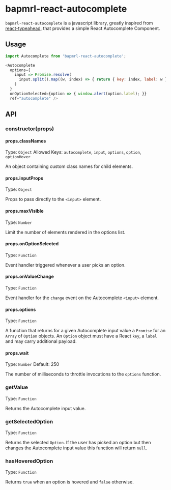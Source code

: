 # bapmrl-react-autocomplete

`bapmrl-react-autocomplete` is a javascript library, greatly inspired from [react-typeahead](https://github.com/fmoo/react-typeahead), that provides a
simple React Autocomplete Component.

## Usage

```javascript
import Autocomplete from 'bapmrl-react-autocomplete';

<Autocomplete
  options={
    input => Promise.resolve(
      input.split().map((w, index) => { return { key: index, label: w }; })
    )
  }
  onOptionSelected={option => { window.alert(option.label); }}
  ref="autocomplete" />
```

## API

### constructor(props)

#### props.classNames

Type: `Object`
Allowed Keys: `autocomplete`, `input`, `options`, `option`, `optionHover`

An object containing custom class names for child elements.

#### props.inputProps

Type: `Object`

Props to pass directly to the `<input>` element.

#### props.maxVisible

Type: `Number`

Limit the number of elements rendered in the options list.

#### props.onOptionSelected

Type: `Function`

Event handler triggered whenever a user picks an option.

#### props.onValueChange

Type: `Function`

Event handler for the `change` event on the Autocomplete `<input>` element.

#### props.options

Type: `Function`

A function that returns for a given Autocomplete input value a `Promise` for an
`Array` of `Option` objects. An `Option` object must have a React `key`, a
`label` and may carry additional payload.

#### props.wait

Type: `Number`
Default: 250

The number of milliseconds to throttle invocations to the `options` function.

### getValue

Type: `Function`

Returns the Autocomplete input value.

### getSelectedOption

Type: `Function`

Returns the selected `Option`. If the user has picked an option but then changes
the Autocomplete input value this function will return `null`.

### hasHoveredOption

Type: `Function`

Returns `true` when an option is hovered and `false` otherwise.
